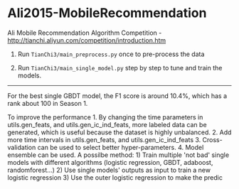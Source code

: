 # Ali2015-MobileRecommendation
Ali Mobile Recommendation Algorithm Competition - http://tianchi.aliyun.com/competition/introduction.htm

1. Run `TianChi3/main_preprocess.py` once to pre-process the data

2. Run `TianChi3/main_single_model.py` step by step to tune and train the models.

----

For the best single GBDT model, the F1 score is around 10.4%, which has a rank about 100 in Season 1.

To improve the performance
    1. By changing the time parameters in utils.gen_feats, and utils.gen_ic_ind_feats, more labeled data can be generated, which is useful because the dataset is highly unbalanced.
    2. Add more time intervals in utils.gen_feats, and utils.gen_ic_ind_feats
    3. Cross-validation can be used to select better hyper-parameters.
    4. Model ensemble can be used. A possilbe method:
        1) Train multiple 'not bad' single models with different algorithms (logistic regression, GBDT, adaboost, randomforest...)
        2) Use single models' outputs as input to train a new logistic regression
        3) Use the outer logistic regression to make the predic
